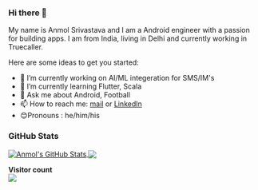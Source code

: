 ### Hi there 👋

My name is Anmol Srivastava and I am a Android engineer with a passion for building apps. I am from India, living in Delhi and currently working in Truecaller.

Here are some ideas to get you started:

- 🔭 I’m currently working on AI/ML integeration for SMS/IM's
- 🌱 I’m currently learning Flutter, Scala
- 💬 Ask me about Android, Football
- 📫 How to reach me: [mail](mailto:andor201995@gmail.com) or [LinkedIn](https://www.linkedin.com/in/anmol-srivastava-andor)
- 😊Pronouns : he/him/his


### GitHub Stats

<a href="https://github.com/andor201995/andor201995">
  <img align="center" src="https://github-readme-stats.vercel.app/api?username=andor201995&show_icons=true&line_height=27&count_private=true&title_color=ffffff&text_color=c9cacc&icon_color=2bbc8a&bg_color=1d1f21" alt="Anmol's GitHub Stats" />
</a>

<a href="https://github.com/andor201995/andor201995">
  <img align="center" src="https://github-readme-stats.vercel.app/api/top-langs/?username=andor201995&hide=html,php&title_color=ffffff&text_color=c9cacc&icon_color=2bbc8a&bg_color=1d1f21" />
</a>


<p align="left"> 
  <b>Visitor count</b><br>
  <img src="https://profile-counter.glitch.me/andor201995/count.svg" />
</p>
